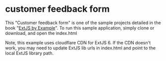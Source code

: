 # customer feedback form

This "Customer feedback form" is one of the sample projects detailed in the book "[ExtJS by Example](https://www.packtpub.com/web-development/ext-js-example)".
 To run this sample application, simply clone or download, and open the index.html

Note, this example uses cloudflare CDN for ExtJS 6. If the CDN doesn't work, you may need to update ExtJS lib urls in index.html and point to the local ExtJS library path.

